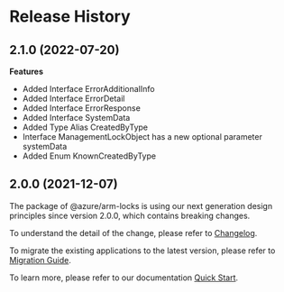 # Release History
    
## 2.1.0 (2022-07-20)
    
**Features**

  - Added Interface ErrorAdditionalInfo
  - Added Interface ErrorDetail
  - Added Interface ErrorResponse
  - Added Interface SystemData
  - Added Type Alias CreatedByType
  - Interface ManagementLockObject has a new optional parameter systemData
  - Added Enum KnownCreatedByType
    
    
## 2.0.0 (2021-12-07)

The package of @azure/arm-locks is using our next generation design principles since version 2.0.0, which contains breaking changes.

To understand the detail of the change, please refer to [Changelog](https://aka.ms/js-track2-changelog).

To migrate the existing applications to the latest version, please refer to [Migration Guide](https://aka.ms/js-track2-migration-guide).

To learn more, please refer to our documentation [Quick Start](https://aka.ms/js-track2-quickstart).
